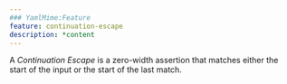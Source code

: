 ```yaml
---
### YamlMime:Feature
feature: continuation-escape
description: *content
---
```

A <dfn>Continuation Escape</dfn> is a zero-width assertion that matches either the start of the input or the start of the last match.